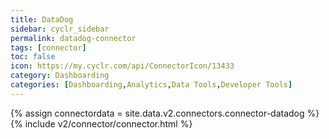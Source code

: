 ```yaml
---
title: DataDog
sidebar: cyclr_sidebar
permalink: datadog-connector
tags: [connector]
toc: false
icon: https://my.cyclr.com/api/ConnectorIcon/13433
category: Dashboarding
categories: [Dashboarding,Analytics,Data Tools,Developer Tools]
---
```

{% assign connectordata = site.data.v2.connectors.connector-datadog %}
{% include v2/connector/connector.html %}	